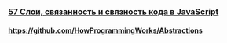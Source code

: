 ### [57 Слои, связанность и связность кода в JavaScript](https://www.youtube.com/watch?v=A3RpwNlVeyY)

#### https://github.com/HowProgrammingWorks/Abstractions

